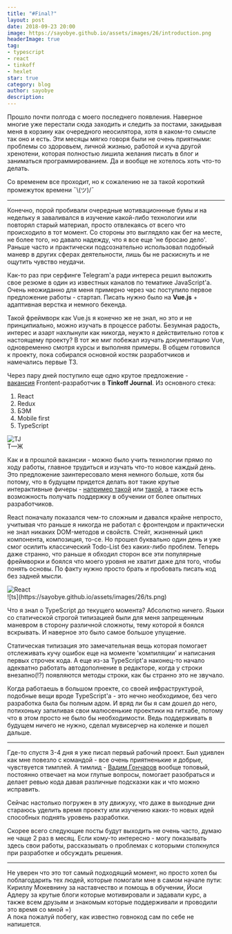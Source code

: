 ```yaml
---
title: "#Final?"
layout: post
date: 2018-09-23 20:00
image: https://sayobye.github.io/assets/images/26/introduction.png
headerImage: true
tag:
- typescript
- react
- tinkoff
- hexlet
star: true
category: blog
author: sayobye
description:
---
```


Прошло почти полгода с моего последнего появления. Наверное многие уже перестали сюда заходить и следить за постами, закидывая меня в корзину как очередного неосилятора, хотя в каком-то смысле так оно и есть. Эти месяцы мягко говоря были не очень приятными: проблемы со здоровьем, личной жизнью, работой и куча другой хренотени, которая полностью лишила желания писать в блог и заниматься программированием. Да и вообще не хотелось хоть что-то делать. 

Со временем все проходит, но к сожалению не за такой короткий промежуток времени ¯\\(ツ)/¯ 

***

Конечно, порой пробивали очередные мотивационнные бумы и на недельку я заваливался в изучение какой-либо технологии или повторял старый материал, просто отвлекаясь от всего что происходило в тот момент. Со стороны это выглядяло как бег на месте, не более того, но давало надежду, что я все еще 'не бросаю дело'. Раньше часто и практически подсознательно использовал подобный маневр в других сферах деятельности, лишь бы не раскиснуть и не ощутить чувство неудачи.  

Как-то раз при серфинге Telegram'a ради интереса решил выложить свое резюме в один из известных каналов по тематике JavaScript'a. Очень неожиданно для меня примерно через час поступило первое предложение работы - стартап. Писать нужно было на **Vue.js** + адаптивная верстка и немного бекенда. 

Такой фреймворк как Vue.js я конечно же не знал, но это и не принципиально, можно изучать в процессе работы. Безумная радость, интерес и азарт нахлынули как никогда, неужто я действительно готов к настоящему проекту? В тот же миг побежал изучать документацию Vue, одновременно смотря курсы и выполняя примеры. В общем готовился к проекту, пока собирался основной костяк разработчиков и намечались первые ТЗ.

Через пару дней поступило еще одно крутое предложение - [вакансия](https://journal.tinkoff.ru/team/interactive-developer-remote/)&nbsp;Frontent-разработчик&nbsp;в **Tinkoff Journal**.
Из основного стека:
1. React
2. Redux
3. БЭМ
4. Mobile first
5. TypeScript

<div class="side-by-side">
    <div class="toleft">
        <img class="image" src="https://sayobye.github.io/assets/images/26/tj-red.jpeg" alt="TJ">
                <figcaption class="caption">Т—Ж</figcaption>
</div>
    <div class="toright">
        <p>Как и в прошлой вакансии - можно было учить технологии прямо по ходу работы, главное трудиться и изучать что-то новое каждый день. Это предложение заинтересовало меня немного больше, хотя бы потому, что в будущем придется делать вот такие крутые интерактивные фичеры - <a href="https://journal.tinkoff.ru/rent-or-buy/">например такой</a> или <a href="https://journal.tinkoff.ru/rich-track/">такой</a>, а также есть возможность получать поддержку в обучении от более опытных разработчиков.</p>
    </div>
</div>

<div class="side-by-side">
        <div class="toleft">
        <p>React поначалу показался чем-то сложным и давался крайне непросто, учитывая что раньше я никогда не работал с фронтендом и практически не знал никаких DOM-методов и свойств. Стейт, жизненный цикл компонента, композиция, то-се. 
        Но прошел буквально один день и уже смог осилить классический Todo-List без каких-либо проблем. Теперь даже странно, что раньше я обходил сторон все эти популярные фреймворки и боялся что моего уровня не хватит даже для того, чтобы понять основы. По факту нужно просто брать и пробовать писать код без задней мысли. 
        </p>
    </div>
    <div class="toright">
        <img class="image" src="https://sayobye.github.io/assets/images/26/react.png" alt="React">
    </div>
</div>
![ts](https://sayobye.github.io/assets/images/26/ts.png)

Что я знал о TypeScript до текущего момента? Абсолютно ничего. Языки со статической строгой типизацией были для меня запрещенным маневром в сторону различной сложноты, тему которой я боялся вскрывать. И наверное это было самое большое упущение. 

Статическая типизация это замечательная вещь которая помогает отслеживать кучу ошибок еще на моменте 'компиляции' и написания первых строчек кода. А еще из-за TypeScript'a наконец-то начало адекватно работать автодополнение в редакторе, когда у строки внезапно(!?) появляются методы строки, как бы странно это не звучало. 

Когда работаешь в большом проекте, со своей инфраструктурой, подобные вещи вроде TypeScript'a - это нечно необходимое, без чего разработка была бы полным адом. И вряд ли бы я сам дошел до него, потихоньку запиливая свои малюсенькие проектики на гитхабе, потому что в этом просто не было бы необходимости. Ведь поддерживать в будущем ничего не нужно, сделал мувисерчер на коленке и пошел дальше.

***

Где-то спустя 3-4 дня я уже писал первый рабочий проект. Был удивлен как мне повезло с командой - все очень приятненькие и добрые, чувствуется тимплей. А тимлид - [Вадим Гончаров](http://vadimgoncharov.ru/) вообще топовый, постоянно отвечает на мои глупые вопросы, помогает разобраться и делает ревью кода давая различные подсказки как и что можно исправить.

Сейчас настолько погружен в эту движуху, что даже в выходные дни стараюсь уделить время проекту или изучению каких-то новых идей способных поднять уровень разработки.

Скорее всего следующие посты будут выходить не очень часто, думаю не чаще 2 раз в месяц. Если кому-то интересно - могу показывать здесь свои работы, рассказывать о проблемах с которыми столкнулся при разработке и обсуждать решения. 

***
Не уверен что это тот самый подходящий момент, но просто хотел бы поблагодарить тех людей, которые помогали мне в самом начале пути: Кириллу Мокевнину за наставчество и помощь в обучении, Йоси Адлеру за крутые блоги которые мотивировали и задавали курс, а также всем друзьям и знакомым которые поддерживали и проводили это время со мной =)   
А пока пожалуй побегу, как известно говнокод сам по себе не напишется. 



